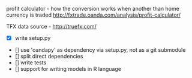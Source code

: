 profit calculator - how the conversion works when another than home currency is traded
http://fxtrade.oanda.com/analysis/profit-calculator/

TFX data source -
http://truefx.com/


- [x] write setup.py
- [] use 'oandapy' as dependency via setup.py, not as a git submodule
- [] split direct dependencies
- [] write tests
- [] support for writing models in R language

